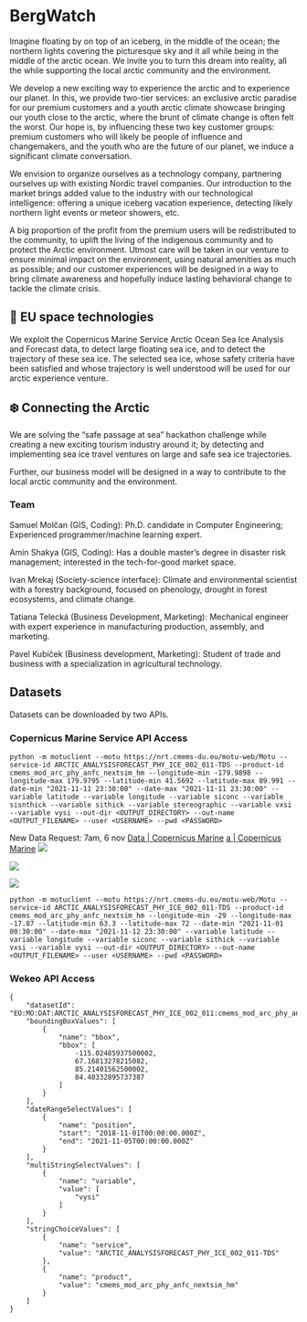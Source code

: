 # BergWatch

Imagine floating by on top of an iceberg, in the middle of the ocean; the northern lights covering the picturesque sky and it all while being in the middle of the arctic ocean. We invite you to turn this dream into reality, all the while supporting the local arctic community and the environment.
 
We develop a new exciting way to experience the arctic and to experience our planet. In this, we provide two-tier services: an exclusive arctic paradise for our premium customers and a youth arctic climate showcase bringing our youth close to the arctic, where the brunt of climate change is often felt the worst. Our hope is, by influencing these two key customer groups: premium customers who will likely be people of influence and changemakers, and the youth who are the future of our planet, we induce a significant climate conversation.
 
We envision to organize ourselves as a technology company, partnering ourselves up with existing Nordic travel companies. Our introduction to the market brings added value to the industry with our technological intelligence: offering a unique iceberg vacation experience, detecting likely northern light events or meteor showers, etc.
 
A big proportion of the profit from the premium users will be redistributed to the community, to uplift the living of the indigenous community and to protect the Arctic environment. Utmost care will be taken in our venture to ensure minimal impact on the environment, using natural amenities as much as possible; and our customer experiences will be designed in a way to bring climate awareness and hopefully induce lasting behavioral change to tackle the climate crisis.
 
## 🚀 EU space technologies
We exploit the Copernicus Marine Service Arctic Ocean Sea Ice Analysis and Forecast data, to detect large floating sea ice, and to detect the trajectory of these sea ice. The selected sea ice, whose safety criteria have been satisfied and whose trajectory is well understood will be used for our arctic experience venture.
 
## ❄️ Connecting the Arctic
We are solving the “safe passage at sea” hackathon challenge while creating a new exciting tourism industry around it; by detecting and implementing sea ice travel ventures on large and safe sea ice trajectories. 
 
Further, our business model will be designed in a way to contribute to the local arctic community and the environment.
 
### Team 
Samuel Molčan (GIS, Coding): Ph.D. candidate in Computer Engineering; Experienced programmer/machine learning expert.

Amin Shakya (GIS, Coding): Has a double master’s degree in disaster risk management; interested in the tech-for-good market space.

Ivan Mrekaj (Society-science interface): Climate and environmental scientist with a forestry background, focused on phenology, drought in forest ecosystems, and climate change.

Tatiana Telecká (Business Development, Marketing): Mechanical engineer with expert experience in manufacturing production, assembly, and marketing.

Pavel Kubíček (Business development, Marketing): Student of trade and business with a specialization in agricultural technology.


## Datasets

Datasets can be downloaded by two APIs.

### Copernicus Marine Service API Access
```
python -m motuclient --motu https://nrt.cmems-du.eu/motu-web/Motu --service-id ARCTIC_ANALYSISFORECAST_PHY_ICE_002_011-TDS --product-id cmems_mod_arc_phy_anfc_nextsim_hm --longitude-min -179.9898 --longitude-max 179.9795 --latitude-min 41.5692 --latitude-max 89.991 --date-min "2021-11-11 23:30:00" --date-max "2021-11-11 23:30:00" --variable latitude --variable longitude --variable siconc --variable sisnthick --variable sithick --variable stereographic --variable vxsi --variable vysi --out-dir <OUTPUT_DIRECTORY> --out-name <OUTPUT_FILENAME> --user <USERNAME> --pwd <PASSWORD>
```

New Data Request: 7am, 6 nov
[Data | Copernicus Marine](https://resources.marine.copernicus.eu/product-download/ARCTIC_ANALYSISFORECAST_PHY_ICE_002_011)
[a | Copernicus Marine](https://resources.marine.copernicus.eu/product-download/ARCTIC_ANALYSISFORECAST_PHY_ICE_002_011)
**![](https://lh6.googleusercontent.com/y2seU1RJYwcbZ-GzvA4FQDyNkNAy-AoCgQmOzQj_tkMaycq66J5fFlZIeQQxUiwEpprmP5iseDSfIFePZy6FGJdnNs0vXJktrmQdxVUinRnO2GxgLSWSIL4FUOdKkps9LHUmXrDj)**

**![](https://lh4.googleusercontent.com/bb9IzzNlVViLqXbCrKEi7lJY6JpIbe9cPHfrJAO3Gyca_cDvwnmh99HXtJYVGPEilu8YJj4iSZVgHsyDiF8mrWNf7m_rF9zTHd7Heu1zTZCfZQIUYcQ2orK5a1ZNcRNRdn2D-ASp)**

**![](https://lh3.googleusercontent.com/IN-MqPAdEsmeeTevucMpXkCa4BfgjuiuYbjOPD25QtzhA2tWm5079asPlE365Ch0ugPmu8NVSXQebDS7iQQLRvn6XETfcRxQG0XZCwmwTEnuyW-yjPcGiEQaoXAvBcNNU0EL1rUE)**

```
python -m motuclient --motu https://nrt.cmems-du.eu/motu-web/Motu --service-id ARCTIC_ANALYSISFORECAST_PHY_ICE_002_011-TDS --product-id cmems_mod_arc_phy_anfc_nextsim_hm --longitude-min -29 --longitude-max -17.87 --latitude-min 63.3 --latitude-max 72 --date-min "2021-11-01 00:30:00" --date-max "2021-11-12 23:30:00" --variable latitude --variable longitude --variable siconc --variable sithick --variable vxsi --variable vysi --out-dir <OUTPUT_DIRECTORY> --out-name <OUTPUT_FILENAME> --user <USERNAME> --pwd <PASSWORD>
```

### Wekeo API Access

```
{
	"datasetId": "EO:MO:DAT:ARCTIC_ANALYSISFORECAST_PHY_ICE_002_011:cmems_mod_arc_phy_anfc_nextsim_hm",
	"boundingBoxValues": [
		{
			"name": "bbox",
			"bbox": [
				-115.02485937500002,
				67.16813278215082,
				85.21401562500002,
				84.40332895737387
			]
		}
	],
	"dateRangeSelectValues": [
		{
			"name": "position",
			"start": "2018-11-01T00:00:00.000Z",
			"end": "2021-11-05T00:00:00.000Z"
		}
	],
	"multiStringSelectValues": [
		{
			"name": "variable",
			"value": [
				"vysi"
			]
		}
	],
	"stringChoiceValues": [
		{
			"name": "service",
			"value": "ARCTIC_ANALYSISFORECAST_PHY_ICE_002_011-TDS"
		},
		{
			"name": "product",
			"value": "cmems_mod_arc_phy_anfc_nextsim_hm"
		}
	]
}
```

